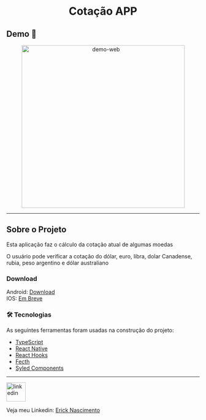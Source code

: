 <h1 style="text-align: center; font-weight: bold;">Cotação APP</h1>

## Demo 📸

<div align="center" >
  <img src="./github/giphy.gif" alt="demo-web" height="425">
</div>

---

## Sobre o Projeto

Esta aplicação faz o cálculo da cotação atual de algumas moedas

O usuário pode verificar a cotação do dólar, euro, libra, dolar Canadense, rubia, peso argentino e dólar australiano

### Download

Android: [Download](https://drive.google.com/file/d/1Du6ze_Wkfoup_kiNz0ZjA9-a6AxAbEAv/view?usp=sharing) <br />
IOS: [Em Breve]('') <br />


### 🛠 Tecnologias

As seguintes ferramentas foram usadas na construção do projeto:

- [TypeScript](https://www.typescriptlang.org/)
- [React Native](https://pt-br.reactjs.org/)
- [React Hooks](https://reactjs.org/docs/hooks-intro.html)
- [Fecth](https://developer.mozilla.org/en-US/docs/Web/API/Fetch_API/Using_Fetch)
- [Syled Components](https://styled-components.com/)

---


<a href="https://www.linkedin.com/in/erick-nascimento-1926a8231/">
<img src="./github/linkedin.png" alt="linkedin" height="50"></a>
<br />


Veja meu Linkedin: [Erick Nascimento](https://www.linkedin.com/in/erick-nascimento-1926a8231/)
